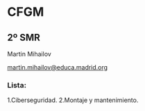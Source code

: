 # **CFGM**
## 2º SMR
Martin Mihailov 

martin.mihailov@educa.madrid.org

### Lista:
1.Ciberseguridad.
2.Montaje y mantenimiento.
